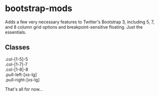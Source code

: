 bootstrap-mods
==============

Adds a few very necessary features to Twitter's Bootstrap 3, including 5, 7, and 8 column grid options and breakpoint-sensitive floating. Just the essentials.

## Classes

.col-[1-5]-5<br/>
.col-[1-7]-7<br/>
.col-[1-8]-8<br/>
.pull-left-[xs-lg]<br/>
.pull-right-[xs-lg]<br/>

That's all for now...
